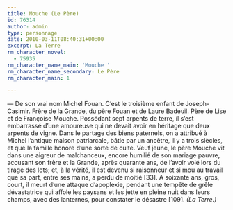 ```yaml
---
title: Mouche (Le Père)
id: 76314
author: admin
type: personnage
date: 2010-03-11T08:40:31+00:00
excerpt: La Terre
rm_character_novel:
  - 75935
rm_character_name_main: 'Mouche '
rm_character_name_secondary: Le Père
rm_character_main: 1

---
```

— De son vrai nom Michel Fouan. C’est le troisième enfant de Joseph-Casimir. Frère de la Grande, du père Fouan et de Laure Badeuil. Père de Lise et de Françoise Mouche. Possédant sept arpents de terre, il s’est embarrassé d’une amoureuse qui ne devait avoir en héritage que deux arpents de vigne. Dans le partage des biens paternels, on a attribué à Michel l’antique maison patriarcale, bâtie par un ancêtre, il y a trois siècles, et que la famille honore d’une sorte de culte. Veuf jeune, le père Mouche vit dans une aigreur de malchanceux, encore humilié de son mariage pauvre, accusant son frère et la Grande, après quarante ans, de l’avoir volé lors du tirage des lots; et, à la vérité, il est devenu si raisonneur et si mou au travail que sa part, entre ses mains, a perdu de moitié [33]. A soixante ans, gros, court, il meurt d’une attaque d’apoplexie, pendant une tempête de grêle dévastatrice qui affole les paysans et les jette en pleine nuit dans leurs champs, avec des lanternes, pour constater le désastre [109]. _(La Terre.)_